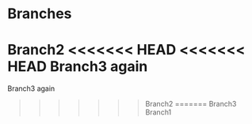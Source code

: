 # Branches
Branch2
<<<<<<< HEAD
<<<<<<< HEAD
Branch3 again
=======
Branch3 again
>>>>>>> Branch2
=======
Branch3
>>>>>>> Branch1
